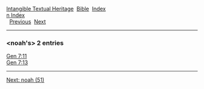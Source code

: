 [Intangible Textual Heritage](../../index)  [Bible](../index) 
[Index](index)   
[n Index](_n_)  
  [Previous](c07865)  [Next](c07867) 

------------------------------------------------------------------------

### &lt;noah's&gt; 2 entries

[Gen 7:11](../kjv/gen007.htm#011)  
[Gen 7:13](../kjv/gen007.htm#013)  

------------------------------------------------------------------------

[Next: noah (51)](c07867)
